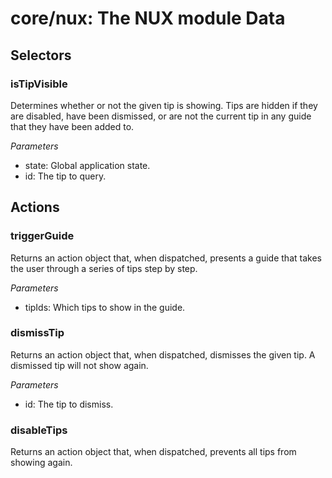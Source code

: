 # **core/nux**: The NUX module Data

## Selectors 

### isTipVisible

Determines whether or not the given tip is showing. Tips are hidden if they
are disabled, have been dismissed, or are not the current tip in any
guide that they have been added to.

*Parameters*

 * state: Global application state.
 * id: The tip to query.


## Actions

### triggerGuide

Returns an action object that, when dispatched, presents a guide that takes
the user through a series of tips step by step.

*Parameters*

 * tipIds: Which tips to show in the guide.


### dismissTip

Returns an action object that, when dispatched, dismisses the given tip. A
dismissed tip will not show again.

*Parameters*

 * id: The tip to dismiss.


### disableTips

Returns an action object that, when dispatched, prevents all tips from
showing again.


